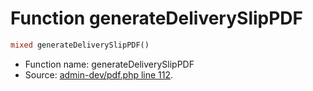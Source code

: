 Function generateDeliverySlipPDF
===========================





```php
mixed generateDeliverySlipPDF()
```

* Function name: generateDeliverySlipPDF
* Source: [admin-dev/pdf.php line 112](https://github.com/PrestaShop/PrestaShop/blob/1.5.0.2/admin-dev/pdf.php#L112).

